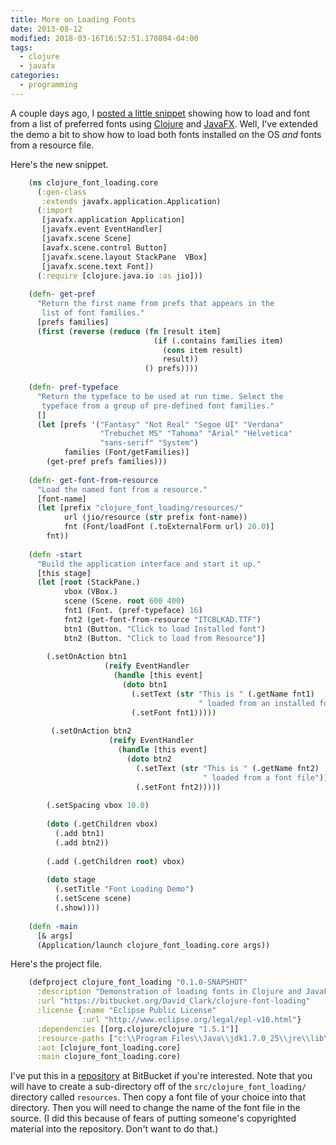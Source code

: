 ```yaml
---
title: More on Loading Fonts
date: 2013-08-12
modified: 2018-03-16T16:52:51.170804-04:00
tags:
  - clojure
  - javafx
categories:
  - programming
---
```


A couple days ago, I [posted a little snippet](http://yo-dave.com/2013/08/12/2013-08-12-more-on-loading-fonts/) showing how to load and font from a list of preferred fonts using [Clojure](http://clojure.org/) and [JavaFX](http://www.oracle.com/technetwork/java/javafx/overview/index.html). Well, I've extended the demo a bit to show how to load both fonts installed on the OS *and* fonts from a resource file.

Here's the new snippet.

```clojure
    (ns clojure_font_loading.core
      (:gen-class
       :extends javafx.application.Application)
      (:import
       [javafx.application Application]
       [javafx.event EventHandler]
       [javafx.scene Scene]
       [avafx.scene.control Button]
       [javafx.scene.layout StackPane  VBox]
       [javafx.scene.text Font])
      (:require [clojure.java.io :as jio]))
    
    (defn- get-pref
      "Return the first name from prefs that appears in the
       list of font families."
      [prefs families]
      (first (reverse (reduce (fn [result item]
                                (if (.contains families item)
                                  (cons item result)
                                  result))
                              () prefs))))
    
    (defn- pref-typeface
      "Return the typeface to be used at run time. Select the
       typeface from a group of pre-defined font families."
      []
      (let [prefs '("Fantasy" "Not Real" "Segoe UI" "Verdana"
                    "Trebuchet MS" "Tahoma" "Arial" "Helvetica"
                    "sans-serif" "System")
            families (Font/getFamilies)]
        (get-pref prefs families)))
    
    (defn- get-font-from-resource
      "Load the named font from a resource."
      [font-name]
      (let [prefix "clojure_font_loading/resources/"
            url (jio/resource (str prefix font-name))
            fnt (Font/loadFont (.toExternalForm url) 20.0)]
        fnt))
    
    (defn -start
      "Build the application interface and start it up."
      [this stage]
      (let [root (StackPane.)
            vbox (VBox.)
            scene (Scene. root 600 400)
            fnt1 (Font. (pref-typeface) 16)
            fnt2 (get-font-from-resource "ITCBLKAD.TTF")
            btn1 (Button. "Click to load Installed font")
            btn2 (Button. "Click to load from Resource")]
    
        (.setOnAction btn1
                     (reify EventHandler
                       (handle [this event]
                         (doto btn1
                           (.setText (str "This is " (.getName fnt1)
                                          " loaded from an installed font"))
                           (.setFont fnt1)))))
    
         (.setOnAction btn2
                      (reify EventHandler
                        (handle [this event]
                          (doto btn2
                            (.setText (str "This is " (.getName fnt2)
                                           " loaded from a font file"))
                            (.setFont fnt2)))))
    
        (.setSpacing vbox 10.0)
    
        (doto (.getChildren vbox)
          (.add btn1)
          (.add btn2))
    
        (.add (.getChildren root) vbox)
    
        (doto stage
          (.setTitle "Font Loading Demo")
          (.setScene scene)
          (.show))))
    
    (defn -main
      [& args]
      (Application/launch clojure_font_loading.core args))
```

Here's the project file.

```clojure
    (defproject clojure_font_loading "0.1.0-SNAPSHOT"
      :description "Demonstration of loading fonts in Clojure and JavaFX"
      :url "https://bitbucket.org/David_Clark/clojure-font-loading"
      :license {:name "Eclipse Public License"
                :url "http://www.eclipse.org/legal/epl-v10.html"}
      :dependencies [[org.clojure/clojure "1.5.1"]]
      :resource-paths ["c:\\Program Files\\Java\\jdk1.7.0_25\\jre\\lib\\jfxrt.jar"]
      :aot [clojure_font_loading.core]
      :main clojure_font_loading.core)
```

I've put this in a [repository](https://bitbucket.org/David_Clark/clojure-font-loading) at BitBucket if you're interested. Note that you will have to create a sub-directory off of the `src/clojure_font_loading/` directory called `resources`. Then copy a font file of your choice into that directory. Then you will need to change the name of the font file in the source. (I did this because of fears of putting someone's copyrighted material into the repository. Don't want to do that.)